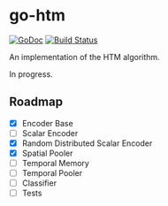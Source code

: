 # go-htm 
[![GoDoc](https://godoc.org/github.com/nytopop/gohtm?status.svg)](https://godoc.org/github.com/nytopop/gohtm) [![Build Status](https://travis-ci.org/nytopop/gohtm.svg?branch=master)](https://travis-ci.org/nytopop/gohtm)

An implementation of the HTM algorithm.

In progress.

## Roadmap

- [x] Encoder Base
- [ ] Scalar Encoder
- [x] Random Distributed Scalar Encoder
- [x] Spatial Pooler
- [ ] Temporal Memory
- [ ] Temporal Pooler
- [ ] Classifier
- [ ] Tests
